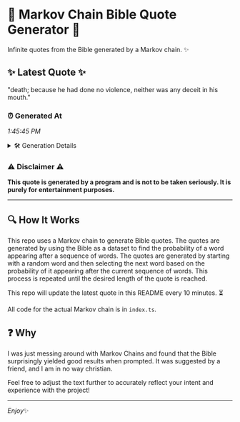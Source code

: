# 📖 Markov Chain Bible Quote Generator 📖

Infinite quotes from the Bible generated by a Markov chain. ✨

## ✨ Latest Quote ✨
"death; because he had done no violence, neither was any deceit in his mouth."

### ⏰ Generated At
*1:45:45 PM*

<details>
    <summary>🛠️ Generation Details</summary>
    <p>
        <strong>🌱 Seed:</strong> death;<br>
        <strong>🔄 Iterations:</strong> 13<br>
        <strong>📜 Context History:</strong><br>[ death; ]: because<br>[ death;, because ]: he<br>[ death;, because, he ]: had<br>[ death;, because, he, had ]: done<br>[ death;, because, he, had, done ]: no<br>[ death;, because, he, had, done, no ]: violence,<br>[ because, he, had, done, no, violence, ]: neither<br>[ he, had, done, no, violence,, neither ]: was<br>[ had, done, no, violence,, neither, was ]: any<br>[ done, no, violence,, neither, was, any ]: deceit<br>[ no, violence,, neither, was, any, deceit ]: in<br>[ violence,, neither, was, any, deceit, in ]: his<br>[ neither, was, any, deceit, in, his ]: mouth.<br>
    </p>
</details>

### ⚠️ Disclaimer ⚠️
**This quote is generated by a program and is not to be taken seriously. It is purely for entertainment purposes.**

---

## 🔍 How It Works

This repo uses a Markov chain to generate Bible quotes. The quotes are generated by using the Bible as a dataset to find the probability of a word appearing after a sequence of words. The quotes are generated by starting with a random word and then selecting the next word based on the probability of it appearing after the current sequence of words. This process is repeated until the desired length of the quote is reached.

This repo will update the latest quote in this README every 10 minutes. ⏳

All code for the actual Markov chain is in `index.ts`.

## ❓ Why

I was just messing around with Markov Chains and found that the Bible surprisingly yielded good results when prompted. 
It was suggested by a friend, and I am in no way christian.

Feel free to adjust the text further to accurately reflect your intent and experience with the project!

---

*Enjoy*✨
